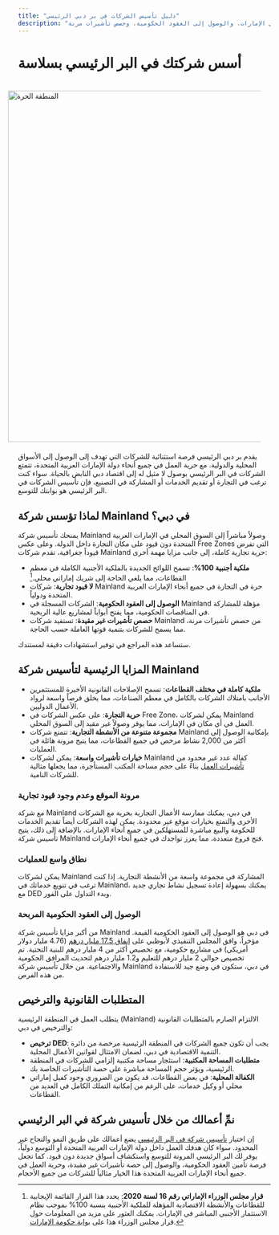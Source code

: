 ```yaml
---
title: "دليل تأسيس الشركات في بر دبي الرئيسي"
description: "أسس شركتك في بر دبي الرئيسي واستمتع بملكية 100٪، وتجارة غير مقيدة في الإمارات، والوصول إلى العقود الحكومية، وحصص تأشيرات مرنة."
---
```


# أسس شركتك في البر الرئيسي بسلاسة

<img src="/img/iStock-635478390.avif" alt="المنطقة الحرة" width="700" align="right" style="padding: 20px" >

يقدم بر دبي الرئيسي فرصة استثنائية للشركات التي تهدف إلى الوصول إلى الأسواق المحلية والدولية. مع حرية العمل في جميع أنحاء دولة الإمارات العربية المتحدة، تتمتع الشركات في البر الرئيسي بوصول لا مثيل له إلى اقتصاد دبي النابض بالحياة. سواء كنت ترغب في التجارة أو تقديم الخدمات أو المشاركة في التصنيع، فإن تأسيس الشركات في البر الرئيسي هو بوابتك للتوسع.

## لماذا تؤسس شركة Mainland في دبي؟

يمنحك تأسيس شركة Mainland وصولاً مباشراً إلى السوق المحلي في الإمارات العربية المتحدة دون قيود على مكان التجارة داخل الدولة. وعلى عكس Free Zones التي تفرض قيوداً جغرافية، تقدم شركات Mainland حرية تجارية كاملة، إلى جانب مزايا مهمة أخرى:

- **ملكية أجنبية 100%**: تسمح اللوائح الجديدة بالملكية الأجنبية الكاملة في معظم القطاعات، مما يلغي الحاجة إلى شريك إماراتي محلي.[^1]
- **لا قيود تجارية**: شركات Mainland حرة في التجارة في جميع أنحاء الإمارات العربية المتحدة ودولياً.
- **الوصول إلى العقود الحكومية**: الشركات المسجلة في Mainland مؤهلة للمشاركة في المناقصات الحكومية، مما يفتح أبواباً لمشاريع عالية الربحية.
- **حصص تأشيرات غير مقيدة**: تستفيد شركات Mainland من حصص تأشيرات مرنة، مما يسمح للشركات بتنمية قوتها العاملة حسب الحاجة.

[^1]: **قرار مجلس الوزراء الإماراتي رقم 16 لسنة 2020**: يحدد هذا القرار القائمة الإيجابية للقطاعات والأنشطة الاقتصادية المؤهلة للملكية الأجنبية بنسبة 100% بموجب نظام الاستثمار الأجنبي المباشر في الإمارات. يمكنك العثور على مزيد من المعلومات حول قرار مجلس الوزراء هذا على [بوابة حكومة الإمارات](https://u.ae/ar/information-and-services/business/doing-business-on-the-mainland/full-foreign-ownership-of-commercial-companies).

ستساعد هذه المراجع في توفير استشهادات دقيقة لمستندك.

## المزايا الرئيسية لتأسيس شركة Mainland

- **ملكية كاملة في مختلف القطاعات**: تسمح الإصلاحات القانونية الأخيرة للمستثمرين الأجانب بامتلاك الشركات بالكامل في معظم الصناعات، مما يخلق فرصاً واسعة لرواد الأعمال الدوليين.
- **حرية التجارة**: على عكس الشركات في Free Zone، يمكن لشركات Mainland العمل في أي مكان في الإمارات، مما يوفر وصولاً غير مقيد إلى السوق المحلي.
- **مجموعة متنوعة من الأنشطة التجارية**: تتمتع شركات Mainland بإمكانية الوصول إلى أكثر من 2,000 نشاط مرخص في جميع القطاعات، مما يتيح مرونة هائلة في العمليات.
- **خيارات تأشيرات واسعة**: يمكن لشركات Mainland كفالة عدد غير محدود من [تأشيرات العمل](./employment-visas) بناءً على حجم مساحة المكتب المستأجرة، مما يجعلها مثالية للشركات النامية.

### مرونة الموقع وعدم وجود قيود تجارية

مع شركة Mainland في دبي، يمكنك ممارسة الأعمال التجارية بحرية مع الشركات الأخرى والتمتع بخيارات موقع غير محدودة. يمكن لهذه الشركات أيضاً تقديم الخدمات للحكومة والبيع مباشرة للمستهلكين في جميع أنحاء الإمارات. بالإضافة إلى ذلك، يتيح تأسيس شركة Mainland فتح فروع متعددة، مما يعزز تواجدك في جميع أنحاء الإمارات.

### نطاق واسع للعمليات

يمكن لشركات Mainland المشاركة في مجموعة واسعة من الأنشطة التجارية. إذا كنت ترغب في تنويع خدماتك في Mainland، يمكنك بسهولة إعادة تسجيل نشاط تجاري جديد مع DED وبدء التداول على الفور.

### الوصول إلى العقود الحكومية المربحة

من أكبر مزايا تأسيس شركة Mainland في دبي هو الوصول إلى العقود الحكومية القيمة. مؤخراً، وافق المجلس التنفيذي لأبوظبي على [إنفاق 17.5 مليار درهم](https://gulfnews.com/going-out/society/executive-council-approves-projects-worth-dh175b-1.1643027) (4.76 مليار دولار أمريكي) في مشاريع حكومية، مع تخصيص أكثر من 4 مليار درهم للبنية التحتية. تم تخصيص حوالي 2 مليار درهم للتعليم و1.2 مليار درهم لتحديث المرافق الحكومية والاجتماعية. من خلال تأسيس شركة Mainland في دبي، ستكون في وضع جيد للاستفادة من هذه الفرص.

## المتطلبات القانونية والترخيص

يتطلب العمل في المنطقة الرئيسية (Mainland) الالتزام الصارم بالمتطلبات القانونية والترخيص في دبي:

- **ترخيص DED**: يجب أن تكون جميع الشركات في المنطقة الرئيسية مرخصة من دائرة التنمية الاقتصادية في دبي، لضمان الامتثال لقوانين الأعمال المحلية.
- **متطلبات المساحة المكتبية**: استئجار مساحة مكتبية إلزامي للشركات في المنطقة الرئيسية، ويؤثر حجم المساحة مباشرة على حصة التأشيرات الخاصة بك.
- **الكفالة المحلية**: في بعض القطاعات، قد يكون من الضروري وجود كفيل إماراتي محلي أو وكيل خدمات، على الرغم من إمكانية التملك الكامل في العديد من القطاعات.

## نمِّ أعمالك من خلال تأسيس شركة في البر الرئيسي

إن اختيار [تأسيس شركة في البر الرئيسي](./insights/incorporation-steps#uae-mainland-setup) يضع أعمالك على طريق النمو والنجاح غير المحدود. سواء كان هدفك العمل داخل دولة الإمارات العربية المتحدة أو التوسع دولياً، يوفر لك البر الرئيسي المرونة للتوسع واستكشاف أسواق جديدة دون قيود. كما تجعل فرصة تأمين العقود الحكومية، والوصول إلى حصة تأشيرات غير مقيدة، وحرية العمل في جميع أنحاء الإمارات العربية المتحدة هذا الخيار مثالياً للشركات من جميع الأحجام.
